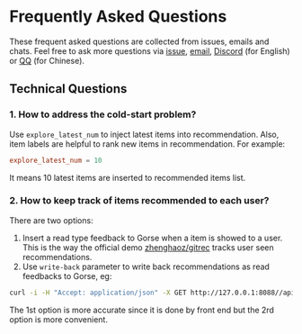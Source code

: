 # Frequently Asked Questions

These frequent asked questions are collected from issues, emails and chats. Feel free to ask more questions via [issue](https://github.com/zhenghaoz/gorse/issues), [email](support@gorse.io), [Discord](https://discord.com/channels/830635934210588743/) (for English) or [QQ](https://qm.qq.com/cgi-bin/qm/qr?k=lOERnxfAM2U2rj4C9Htv9T68SLIXg6uk&jump_from=webapi) (for Chinese).

## Technical Questions

### 1. How to address the cold-start problem?

Use `explore_latest_num` to inject latest items into recommendation. Also, item labels are helpful to rank new items in recommendation. For example:

```toml
explore_latest_num = 10
```

It means 10 latest items are inserted to recommended items list.

### 2. How to keep track of items recommended to each user?

There are two options:
1. Insert a read type feedback to Gorse when a item is showed to a user. This is the way the official demo [zhenghaoz/gitrec](https://github.com/zhenghaoz/gitrec) tracks user seen recommendations.
2. Use `write-back` parameter to write back recommendations as read feedbacks to Gorse, eg:
```bash
curl -i -H "Accept: application/json" -X GET http://127.0.0.1:8088//api/recommend/0?write-back=read
```
The 1st option is more accurate since it is done by front end but the 2rd option is more convenient.
